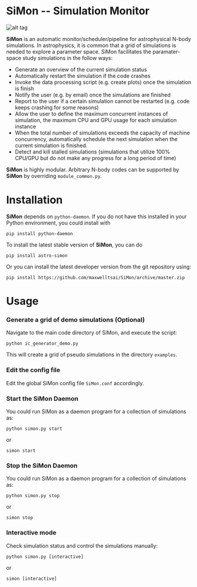 # SiMon -- Simulation Monitor

![alt tag](https://cloud.githubusercontent.com/assets/11092373/25200544/faf80cb2-254e-11e7-915c-c4dea66e2424.png)

**SiMon** is an automatic monitor/scheduler/pipeline for astrophysical N-body simulations. In astrophysics, it is common that a grid of simulations is needed to explore a parameter space. SiMon facilitates the paramater-space study simulations in the follow ways:

* Generate an overview of the current simulation status
* Automatically restart the simulation if the code crashes
* Invoke the data processing script (e.g. create plots) once the simulation is finish
* Notify the user (e.g. by email) once the simulations are finished
* Report to the user if a certain simulation cannot be restarted (e.g. code keeps crashing for some reasons)
* Allow the user to define the maximum concurrent instances of simulation, the maximum CPU and GPU usage for each simulation instance
* When the total number of simulations exceeds the capacity of machine concurrency, automatically schedule the next simulation when the current simulation is finished.
* Detect and kill stalled simulations (simulations that utilize 100% CPU/GPU but do not make any progress for a long period of time)

**SiMon** is highly modular. Arbitrary N-body codes can be supported by **SiMon** by overriding `module_common.py`.

# Installation

**SiMon** depends on `python-daemon`. If you do not have this installed in your Python environment, you could install with

    pip install python-daemon

To install the latest stable version of **SiMon**, you can do

    pip install astro-simon
    
Or you can install the latest developer version from the git repository using:

    pip install https://github.com/maxwelltsai/SiMon/archive/master.zip
    
# Usage

### Generate a grid of demo simulations (Optional)

Navigate to the main code directory of SiMon, and execute the script: 

    python ic_generator_demo.py
    
This will create a grid of pseudo simulations in the directory `examples`.

### Edit the config file

Edit the global SiMon config file `SiMon.conf` accordingly.

### Start the SiMon Daemon

You could run SiMon as a daemon program for a collection of simulations as:

    python simon.py start 
    
or

    simon start
    

### Stop the SiMon Daemon

You could run SiMon as a daemon program for a collection of simulations as:

    python simon.py stop

or

    simon stop
    
### Interactive mode
Check simulation status and control the simulations manually:

    python simon.py [interactive]

or

    simon [interactive]
